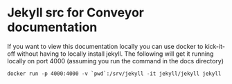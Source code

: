# Jekyll src for Conveyor documentation

If you want to view this documentation locally you can use docker to kick-it-off without having to locally install jekyll.   The following will get it running locally on port 4000 (assuming you run the command in the docs directory)

```docker run -p 4000:4000 -v `pwd`:/srv/jekyll -it jekyll/jekyll jekyll```
